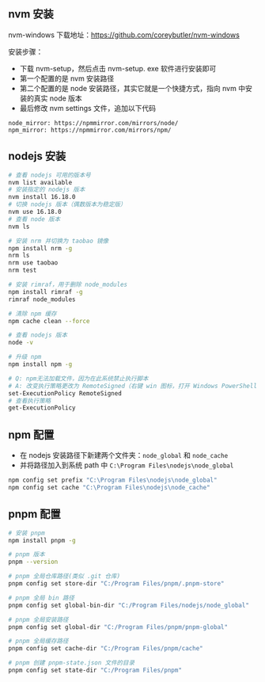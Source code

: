 ## nvm 安装

nvm-windows 下载地址：https://github.com/coreybutler/nvm-windows

安装步骤：

- 下载 nvm-setup，然后点击 nvm-setup. exe 软件进行安装即可
- 第一个配置的是 nvm 安装路径
- 第二个配置的是 node 安装路径，其实它就是一个快捷方式，指向 nvm 中安装的真实 node 版本
- 最后修改 nvm settings 文件，追加以下代码

```
node_mirror: https://npmmirror.com/mirrors/node/
npm_mirror: https://npmmirror.com/mirrors/npm/
```

## nodejs 安装

```sh
# 查看 nodejs 可用的版本号
nvm list available
# 安装指定的 nodejs 版本
nvm install 16.18.0
# 切换 nodejs 版本（偶数版本为稳定版）
nvm use 16.18.0
# 查看 node 版本
nvm ls

# 安装 nrm 并切换为 taobao 镜像
npm install nrm -g
nrm ls
nrm use taobao
nrm test

# 安装 rimraf，用于删除 node_modules
npm install rimraf -g
rimraf node_modules

# 清除 npm 缓存
npm cache clean --force

# 查看 nodejs 版本
node -v

# 升级 npm
npm install npm -g

# Q: npm无法加载文件，因为在此系统禁止执行脚本
# A: 改变执行策略更改为 RemoteSigned（右键 win 图标，打开 Windows PowerShell 管理员）
set-ExecutionPolicy RemoteSigned
# 查看执行策略
get-ExecutionPolicy
```

## npm 配置

- 在 nodejs 安装路径下新建两个文件夹：`node_global` 和 `node_cache`
- 并将路径加入到系统 path 中 `C:\Program Files\nodejs\node_global`

```sh
npm config set prefix "C:\Program Files\nodejs\node_global"
npm config set cache "C:\Program Files\nodejs\node_cache"
```

## pnpm 配置

```sh
# 安装 pnpm
npm install pnpm -g

# pnpm 版本
pnpm --version

# pnpm 全局仓库路径(类似 .git 仓库)
pnpm config set store-dir "C:/Program Files/pnpm/.pnpm-store"

# pnpm 全局 bin 路径
pnpm config set global-bin-dir "C:/Program Files/nodejs/node_global"

# pnpm 全局安装路径
pnpm config set global-dir "C:/Program Files/pnpm/pnpm-global"

# pnpm 全局缓存路径
pnpm config set cache-dir "C:/Program Files/pnpm/cache"

# pnpm 创建 pnpm-state.json 文件的目录
pnpm config set state-dir "C:/Program Files/pnpm"
```
